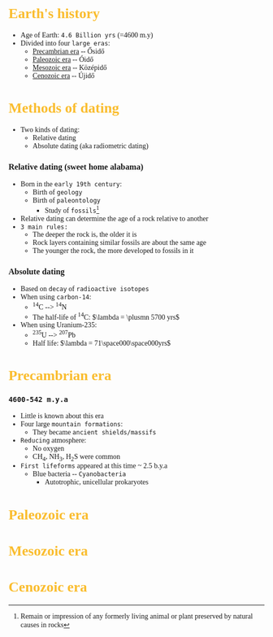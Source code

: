 <span style="font-family:'cascadia code'">

# <span style="color:#fabd2f"> Earth's history
- Age of Earth: `4.6 Billion yrs` (=4600 m.y)
- Divided into four `large eras`:
  - [Precambrian era](#precambrian-era) -- Ősidő
  - [Paleozoic era](#paleozoic-era) -- Óidő
  - [Mesozoic era](#mesozoic-era) -- Középidő
  - [Cenozoic era](#cenozoic-era) -- Újidő


# <span style="color:#fabd2f"> Methods of dating
- Two kinds of dating:
  - Relative dating
  - Absolute dating (aka radiometric dating)
### Relative dating (sweet home alabama)
- Born in the `early 19th century`:
  - Birth of `geology`
  - Birth of `paleontology`
    - Study of `fossils`[^1]
- Relative dating can determine the age of a rock relative to another
- `3 main rules:`
  - The deeper the rock is, the older it is
  - Rock layers containing similar fossils are about the same age
  - The younger the rock, the more developed to fossils in it

[^1]: Remain or impression of any formerly living animal or plant preserved by natural causes in rocks

### Absolute dating
- Based on `decay` of `radioactive isotopes`
- When using `carbon-14`:
  - <sup>14</sup>C --> <sup>14</sup>N
  - The half-life of <sup>14</sup>C: $\lambda = \plusmn ­5700 yrs$
- When using Uranium-235:
  - <sup>235</sup>U --> <sup>207</sup>Pb
  - Half life: $\lambda = 71\space000\space000yrs$

# <span style="color:#fabd2f">Precambrian era
### `4600-542 m.y.a`
- Little is known about this era
- Four large `mountain formations`:
  - They became `ancient shields/massifs`
- `Reducing` atmosphere:
  - No oxygen
  - CH<sub>4</sub>, NH<sub>3</sub>, H<sub>2</sub>S were common
- `First lifeforms` appeared at this time ~ 2.5 b.y.a
  - Blue bacteria -- `Cyanobacteria`
    - Autotrophic, unicellular prokaryotes

# <span style="color:#fabd2f">Paleozoic era

# <span style="color:#fabd2f">Mesozoic era

# <span style="color:#fabd2f">Cenozoic era
